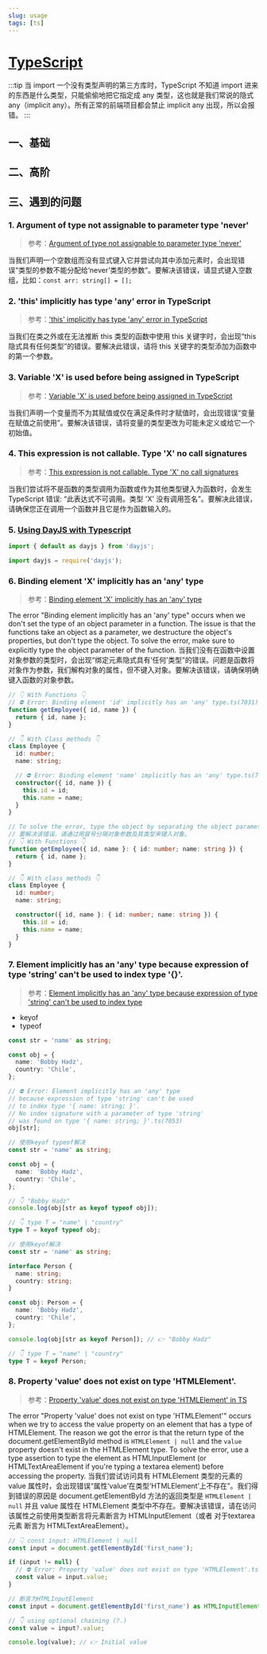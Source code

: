 ```yaml
---
slug: usage
tags: [ts]
---
```


# [TypeScript](https://www.typescriptlang.org/)

:::tip
当 import 一个没有类型声明的第三方库时，TypeScript 不知道 import 进来的东西是什么类型，只能偷偷地把它指定成 any 类型，这也就是我们常说的隐式 any（implicit any）。所有正常的前端项目都会禁止 implicit any 出现，所以会报错。
:::

## 一、基础
## 二、高阶
## 三、遇到的问题
### 1. Argument of type not assignable to parameter type 'never'
> 参考：[Argument of type not assignable to parameter type 'never'](https://bobbyhadz.com/blog/typescript-argument-type-not-assignable-parameter-type-never)

当我们声明一个空数组而没有显式键入它并尝试向其中添加元素时，会出现错误“类型的参数不能分配给‘never’类型的参数”。要解决该错误，请显式键入空数组，比如：`const arr: string[] = [];`

### 2. 'this' implicitly has type 'any' error in TypeScript
> 参考：['this' implicitly has type 'any' error in TypeScript](https://bobbyhadz.com/blog/typescript-this-implicitly-has-type-any)

当我们在类之外或在无法推断 this 类型的函数中使用 this 关键字时，会出现“this 隐式具有任何类型”的错误。要解决此错误，请将 this 关键字的类型添加为函数中的第一个参数。

### 3. Variable 'X' is used before being assigned in TypeScript
> 参考：[Variable 'X' is used before being assigned in TypeScript](https://bobbyhadz.com/blog/typescript-variable-is-used-before-being-assigned)

当我们声明一个变量而不为其赋值或仅在满足条件时才赋值时，会出现错误“变量在赋值之前使用”。要解决该错误，请将变量的类型更改为可能未定义或给它一个初始值。

### 4. This expression is not callable. Type 'X' no call signatures
> 参考：[This expression is not callable. Type 'X' no call signatures](https://bobbyhadz.com/blog/typescript-this-expression-not-callable-type-has-no-call-signatures)

当我们尝试将不是函数的类型调用为函数或作为其他类型键入为函数时，会发生 TypeScript 错误: “此表达式不可调用。类型 'X' 没有调用签名”。要解决此错误，请确保您正在调用一个函数并且它是作为函数输入的。

### 5. [Using DayJS with Typescript](https://issuehunt.io/r/iamkun/dayjs/issues/788)
```jsx
import { default as dayjs } from 'dayjs';

import dayjs = require('dayjs');
```

### 6. Binding element 'X' implicitly has an 'any' type
> 参考：[Binding element 'X' implicitly has an 'any' type](https://bobbyhadz.com/blog/typescript-binding-element-implicitly-has-an-any-type)

The error "Binding element implicitly has an 'any' type" occurs when we don't set the type of an object parameter in a function. The issue is that the functions take an object as a parameter, we destructure the object's properties, but don't type the object. To solve the error, make sure to explicitly type the object parameter of the function. 当我们没有在函数中设置对象参数的类型时，会出现“绑定元素隐式具有‘任何’类型”的错误。问题是函数将对象作为参数，我们解构对象的属性，但不键入对象。要解决该错误，请确保明确键入函数的对象参数。

```ts
// 👇️ With Functions 👇️
// ⛔️ Error: Binding element 'id' implicitly has an 'any' type.ts(7031)
function getEmployee({ id, name }) {
  return { id, name };
}

// 👇️ With Class methods 👇️
class Employee {
  id: number;
  name: string;

  // ⛔️ Error: Binding element 'name' implicitly has an 'any' type.ts(7031)
  constructor({ id, name }) {
    this.id = id;
    this.name = name;
  }
}

// To solve the error, type the object by separating the object parameter and its type by a colon.
// 要解决该错误，请通过用冒号分隔对象参数及其类型来键入对象。
// 👇️ With Functions 👇️
function getEmployee({ id, name }: { id: number; name: string }) {
  return { id, name };
}

// 👇️ With class methods 👇️
class Employee {
  id: number;
  name: string;

  constructor({ id, name }: { id: number; name: string }) {
    this.id = id;
    this.name = name;
  }
}

```

### 7. Element implicitly has an 'any' type because expression of type 'string' can't be used to index type '{}'.
> 参考：[Element implicitly has an 'any' type because expression of type 'string' can't be used to index type](https://bobbyhadz.com/blog/typescript-element-implicitly-has-any-type-expression)

- keyof
- typeof
```ts
const str = 'name' as string;

const obj = {
  name: 'Bobby Hadz',
  country: 'Chile',
};

// ⛔️ Error: Element implicitly has an 'any' type
// because expression of type 'string' can't be used
// to index type '{ name: string; }'.
// No index signature with a parameter of type 'string'
// was found on type '{ name: string; }'.ts(7053)
obj[str];

// 使用keyof typeof解决
const str = 'name' as string;

const obj = {
  name: 'Bobby Hadz',
  country: 'Chile',
};

// 👇️ "Bobby Hadz"
console.log(obj[str as keyof typeof obj]);

// 👇️ type T = "name" | "country"
type T = keyof typeof obj;

// 使用keyof解决
const str = 'name' as string;

interface Person {
  name: string;
  country: string;
}

const obj: Person = {
  name: 'Bobby Hadz',
  country: 'Chile',
};

console.log(obj[str as keyof Person]); // 👉️ "Bobby Hadz"

// 👇️ type T = "name" | "country"
type T = keyof Person;

```

### 8. Property 'value' does not exist on type 'HTMLElement'.
> 参考：[Property 'value' does not exist on type 'HTMLElement' in TS](https://bobbyhadz.com/blog/typescript-property-value-not-exist-type-htmlelement)

The error "Property 'value' does not exist on type 'HTMLElement'" occurs when we try to access the value property on an element that has a type of HTMLElement. The reason we got the error is that the return type of the document.getElementById method is `HTMLElement | null` and the `value` property doesn't exist in the HTMLElement type. To solve the error, use a type assertion to type the element as HTMLInputElement (or HTMLTextAreaElement if you're typing a textarea element) before accessing the property. 当我们尝试访问具有 HTMLElement 类型的元素的 value 属性时，会出现错误“属性‘value’在类型‘HTMLElement’上不存在”。我们得到错误的原因是 document.getElementById 方法的返回类型是 `HTMLElement | null` 并且 value 属性在 HTMLElement 类型中不存在。要解决该错误，请在访问该属性之前使用类型断言将元素断言为 HTMLInputElement（或者 对于textarea元素 断言为 HTMLTextAreaElement）。

```ts
// 👇️ const input: HTMLElement | null
const input = document.getElementById('first_name');

if (input != null) {
  // ⛔️ Error: Property 'value' does not exist on type 'HTMLElement'.ts(2339)
  const value = input.value;
}

// 断言为HTMLInputElement
const input = document.getElementById('first_name') as HTMLInputElement | null;

// 👇️ using optional chaining (?.)
const value = input?.value;

console.log(value); // 👉️ Initial value
```